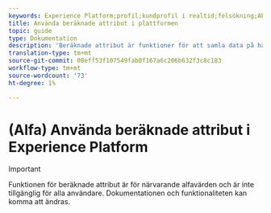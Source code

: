 ```yaml
---
keywords: Experience Platform;profil;kundprofil i realtid;felsökning;API
title: Använda beräknade attribut i plattformen
topic: guide
type: Dokumentation
description: 'Beräknade attribut är funktioner för att samla data på händelsenivå i profilnivåattribut. Funktionerna beräknas automatiskt så att de kan användas för segmentering, aktivering och personalisering. '
translation-type: tm+mt
source-git-commit: 08eff53f107549fab0f167a6c206b632f3c8c183
workflow-type: tm+mt
source-wordcount: '73'
ht-degree: 1%

---
```



# (Alfa) Använda beräknade attribut i Experience Platform

>[!IMPORTANT]
>
>Funktionen för beräknade attribut är för närvarande alfavärden och är inte tillgänglig för alla användare. Dokumentationen och funktionaliteten kan komma att ändras.